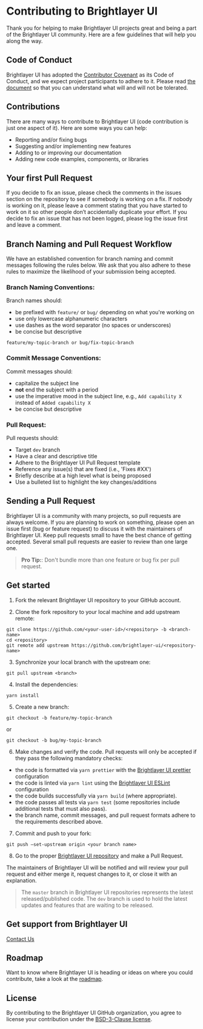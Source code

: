 # Contributing to Brightlayer UI

Thank you for helping to make Brightlayer UI projects great and being a part of the Brightlayer UI community. Here are a few guidelines that will help you along the way.

## Code of Conduct

Brightlayer UI has adopted the [Contributor Covenant](https://www.contributor-covenant.org/) as its Code of Conduct, and we expect project participants to adhere to it. Please read [the document](https://github.com/etn-ccis/blui-doc-it/blob/master/src/docs/community/code-of-conduct.md) so that you can understand what will and will not be tolerated.

## Contributions

There are many ways to contribute to Brightlayer UI (code contribution is just one aspect of it). Here are some ways you can help:

-   Reporting and/or fixing bugs
-   Suggesting and/or implementing new features
-   Adding to or improving our documentation
-   Adding new code examples, components, or libraries

## Your first Pull Request

If you decide to fix an issue, please check the comments in the issues section on the repository to see if somebody is working on a fix. If nobody is working on it, please leave a comment stating that you have started to work on it so other people don’t accidentally duplicate your effort. If you decide to fix an issue that has not been logged, please log the issue first and leave a comment.

## Branch Naming and Pull Request Workflow

We have an established convention for branch naming and commit messages following the rules below. We ask that you also adhere to these rules to maximize the likelihood of your submission being accepted.

### Branch Naming Conventions:

Branch names should:

-   be prefixed with `feature/` or `bug/` depending on what you're working on
-   use only lowercase alphanumeric characters
-   use dashes as the word separator (no spaces or underscores)
-   be concise but descriptive

```
feature/my-topic-branch or bug/fix-topic-branch
```

### Commit Message Conventions:

Commit messages should:

-   capitalize the subject line
-   **not** end the subject with a period
-   use the imperative mood in the subject line, e.g., `Add capability X` instead of `Added capability X`
-   be concise but descriptive

### Pull Request:

Pull requests should:

-   Target `dev` branch
-   Have a clear and descriptive title
-   Adhere to the Brightlayer UI Pull Request template
-   Reference any issue(s) that are fixed (i.e., 'Fixes #XX')
-   Briefly describe at a high level what is being proposed
-   Use a bulleted list to highlight the key changes/additions

## Sending a Pull Request

Brightlayer UI is a community with many projects, so pull requests are always welcome. If you are planning to work on something, please open an issue first (bug or feature request) to discuss it with the maintainers of Brightlayer UI. Keep pull requests small to have the best chance of getting accepted. Several small pull requests are easier to review than one large one.

> **Pro Tip:**: Don't bundle more than one feature or bug fix per pull request.

## Get started

1. Fork the relevant Brightlayer UI repository to your GitHub account.

2. Clone the fork repository to your local machine and add upstream remote:

```
git clone https://github.com/<your-user-id>/<repository> -b <branch-name>
cd <repository>
git remote add upstream https://github.com/brightlayer-ui/<repository-name>
```

3. Synchronize your local branch with the upstream one:

```
git pull upstream <branch>
```

4. Install the dependencies:

```
yarn install
```

5. Create a new branch:

```
git checkout -b feature/my-topic-branch
```

or

```
git checkout -b bug/my-topic-branch

```

6. Make changes and verify the code.
   Pull requests will only be accepted if they pass the following mandatory checks:

-   the code is formatted via `yarn prettier` with the [Brightlayer UI prettier](https://github.com/brightlayer-ui/code-standards/tree/dev/prettier-config) configuration
-   the code is linted via `yarn lint` using the [Brightlayer UI ESLint](https://github.com/brightlayer-ui/code-standards/tree/dev/eslint-config) configuration
-   the code builds successfully via `yarn build` (where appropriate).
-   the code passes all tests via `yarn test` (some repositories include additional tests that must also pass).
-   the branch name, commit messages, and pull request formats adhere to the requirements described above.

7. Commit and push to your fork:

```
git push –set-upstream origin <your branch name>
```

8. Go to the proper [Brightlayer UI repository](https://github.com/brightlayer-ui) and make a Pull Request.

The maintainers of Brightlayer UI will be notified and will review your pull request and either merge it, request changes to it, or close it with an explanation.

> The `master` branch in Brightlayer UI repositories represents the latest released/published code. The `dev` branch is used to hold the latest updates and features that are waiting to be released.

## Get support from Brightlayer UI

[Contact Us](https://brightlayer-ui.github.io/community/contactus)

## Roadmap

Want to know where Brightlayer UI is heading or ideas on where you could contribute, take a look at the [roadmap](https://brightlayer-ui.github.io/roadmap/).

## License

By contributing to the Brightlayer UI GitHub organization, you agree to license your contribution under the [BSD-3-Clause license](https://github.com/brightlayer-ui/.github/blob/master/LICENSE).
